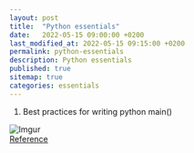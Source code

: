 ```yaml
---
layout: post
title:  "Python essentials"
date:   2022-05-15 09:00:00 +0200
last_modified_at: 2022-05-15 09:15:00 +0200
permalink: python-essentials
description: Python essentials 
published: true
sitemap: true
categories: essentials
---
```



1. Best practices for writing python main()

![Imgur](/assets/images_for_the_posts/2022-05-15-python_essentials-python_best_practices.png) 
<br>
[Reference](https://www.youtube.com/watch?v=lOeIDvyRUQs)
